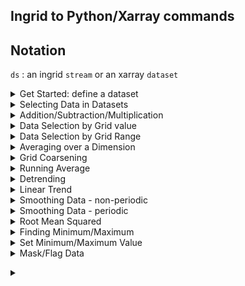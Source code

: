 ## Ingrid to Python/Xarray commands

## Notation

`ds` : an ingrid `stream` or an xarray `dataset`

<details> <summary>Get Started: define a dataset</summary> <p>  

[Ingrid on kage](http://kage.ldeo.columbia.edu:81/expert): 

```
%ingrid:
/ds {(/DC/sst.mon.mean.nc) readCDF} def
ds
```

[Python in Jupyter Notebook]()

```
#python:
import xarray as xr
import os
os.system('wget ftp://ftp.cdc.noaa.gov/Datasets/COBE/sst.mon.mean.nc')
ds = xr.open_dataset('sst.mon.mean.nc')
ds
```
</p> </details>

<details> <summary>Selecting Data in Datasets </summary> <p>  
A dataset (stream) contains variables, grids, coordinates and metadata. These can be selected by similar methods for ingrid and python. Try selecting `.sst` and `.lon`

```
%ingrid:
ds .sst
```

```
#python:
ds.sst
```
</p> </details>

<details> <summary>Addition/Subtraction/Multiplication </summary> <p>  
In ingrid, compatible objects (streams, numbers) can be added together element by element

```
%ingrid:
ds .sst 273.15 add
```

In python, compatible objects (xarray datasets/dataarrays, numbers) can be added together

```
#python:
ds.sst + 273.15
```
</p> </details>

<details> <summary>Data Selection by Grid value </summary> <p>  

```
%ingrid:
ds .sst time (Jan 1960) VALUE lat 20 VALUE
```

```
#python:
ds.sst.sel(time= '1960-01', lat=20, method='nearest').plot()
```
</p> </details>

<details> <summary>Data Selection by Grid Range </summary> <p>  

```
%ingrid:
ds T (Jan 1982) (Dec 1995) RANGE lon 20 60 RANGE
```

```
#python:
ds.sel(time=slice('1982-01','1995-12'),lon=slice(20,60))
```
</p> </details>

<details> <summary>Averaging over a Dimension </summary> <p>  

```
%ingrid:
ds [time] average
ds [lat lon] average
```

```
#python:
ds.mean('time')
ds.mean(['lat','lon'])
```
</p> </details>

<details> <summary>Grid Coarsening </summary> <p>  

```
%ingrid:
ds time 12 boxAverage 
```

```
#python:
ds.coarsen(time=12,boundary='trim').mean()
```
</p> </details>

<details> <summary>Running Average </summary> <p>  

```
%ingrid:
ds time 3 runningAverage
```

```
#python:
ds.rolling(time=3, center=True).mean()
```
</p> </details>

<details> <summary>Detrending</summary> <p>  

```
%ingrid:
ds .sst [time]detrend-bfl
```

```
#python:
dfit = ds.sst.polyfit('time', 1, skipna=True)
ds.sst - xr.polyval(coord=ds.time, coeffs=dfit.polyfit_coefficients)
```
</p> </details>

<details> <summary>Linear Trend</summary> <p>  

```
%ingrid:
ds .ssta dup [time]detrend-bfl sub dup time last VALUE exch T first VALUE sub
```

```
#python:
dfit = ds.sst.polyfit('time', 1, skipna=True)
ds['linear_fit'] = xr.polyval(coord=ds.time, coeffs=dfit.polyfit_coefficients)
ds['trend'] = (ds.linear_fit[-1] - ds.linear_fit[0])
```
</p> </details>

<details> <summary>Smoothing Data - non-periodic</summary> <p>  

```
%ingrid:
ds [time] 1 SM121
```

```
#python:
ds.pad(time=1,mode='symmetric').rolling(time=3, center=True).mean().dropna("time")
```
</p> </details>

<details> <summary>Smoothing Data - periodic</summary> <p>  

```
%ingrid:
ds [time] 1 SM121
```

```
#python:
ds.pad(time=1, mode="wrap").rolling(time=3, center=True).mean().dropna("time")
```
</p> </details>

<details> <summary>Root Mean Squared</summary> <p>  

```
%ingrid:
ds [time]rmsover
```

```
#python:
ds.std('time')
```
</p> </details>

<details> <summary>Finding Minimum/Maximum</summary> <p>  

```
%ingrid:
ds [lon lat] maxover
ds [time] minover
```

```
#python:
ds.max(['lon','lat'])
ds.min('time')
```
</p> </details>

<details> <summary>Set Minimum/Maximum Value</summary> <p>  

```
%ingrid:
ds .sst 0 max 28 min
```

```
#python:
ds.sst.clip(min=0,max=28) 
```

</p> </details>

<details> <summary>Mask/Flag Data</summary> <p>  

```
%ingrid:

```

```
#python:
```
</p> </details>

</p> </details>

<details> <summary></summary> <p>  

```
%ingrid:
```

```
#python:
```
</p> </details>

